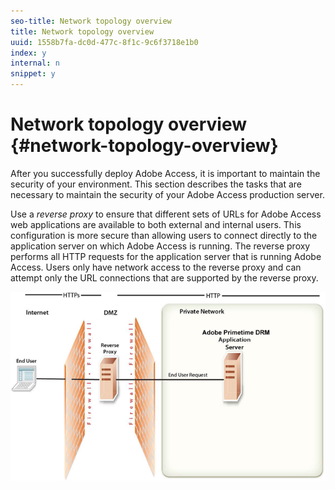 ```yaml
---
seo-title: Network topology overview
title: Network topology overview
uuid: 1558b7fa-dc0d-477c-8f1c-9c6f3718e1b0
index: y
internal: n
snippet: y
---
```


# Network topology overview {#network-topology-overview}

After you successfully deploy Adobe Access, it is important to maintain the security of your environment. This section describes the tasks that are necessary to maintain the security of your Adobe Access production server.

Use a *reverse proxy* to ensure that different sets of URLs for Adobe Access web applications are available to both external and internal users. This configuration is more secure than allowing users to connect directly to the application server on which Adobe Access is running. The reverse proxy performs all HTTP requests for the application server that is running Adobe Access. Users only have network access to the reverse proxy and can attempt only the URL connections that are supported by the reverse proxy. 

<!--<a id="fig-frx-dcg-44"></a>-->

![](assets/AdobeAccess_4_SecureDeployment_web.png)

